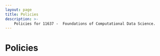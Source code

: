 ```yaml
---
layout: page
title: Policies
description: >-
    Policies for 11637 -  Foundations of Computational Data Science.
---
```


# Policies